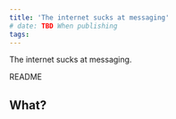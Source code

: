 ```yaml
---
title: 'The internet sucks at messaging'
# date: TBD When publishing
tags:
---
```


The internet sucks at messaging.

README

## What?

